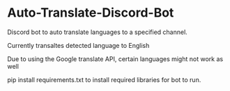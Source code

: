 # Auto-Translate-Discord-Bot

Discord bot to auto translate languages to a specified channel. <br>

Currently transaltes detected language to English <br>

Due to using the Google translate API, certain languages might not work as well <br>

pip install requirements.txt to install required libraries for bot to run. 
